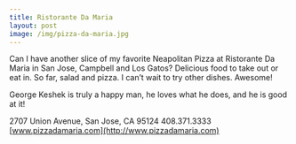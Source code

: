 ```yaml
---
title: Ristorante Da Maria
layout: post
image: /img/pizza-da-maria.jpg
---
```


Can I have another slice of my favorite Neapolitan Pizza at
Ristorante Da Maria in San Jose, Campbell and Los Gatos?
Delicious food to take out or eat in.  So far, salad and pizza. 
I can’t wait to try other dishes. Awesome! 

George Keshek is truly a happy man, he loves what he does, and he is good at it! 

2707 Union Avenue, San Jose, CA 95124 408.371.3333 [www.pizzadamaria.com](http://www.pizzadamaria.com)